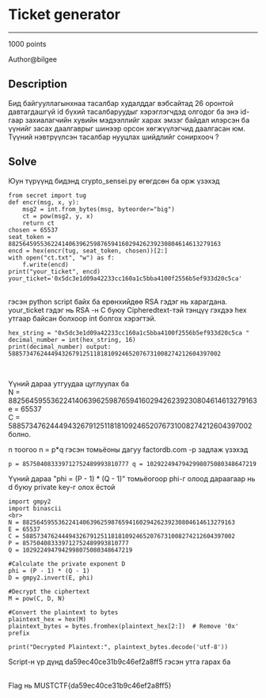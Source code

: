 # Ticket generator
*** 
1000 points

Author@bilgee

## Description
Бид байгууллагынхнаа тасалбар худалддаг вэбсайтад 26 оронтой давтагдашгүй id бүхий тасалбаруудыг хэрэглэгчдэд олгодог ба 
энэ id-гаар захиалагчийн хувийн мэдээллийг харах эмзэг байдал илэрсэн ба үүнийг засах даалгаврыг шинээр орсон хөгжүүлэгчид
даалгасан юм. Түүний нэвтрүүлсэн тасалбар нууцлах шийдлийг сонирхооч ?

## Solve
Юун түрүүнд бидэнд crypto_sensei.py өгөгдсөн ба орж үзэхэд

```
from secret import tug
def encr(msg, x, y): 
    msg2 = int.from_bytes(msg, byteorder="big")
    ct = pow(msg2, y, x) 
    return ct 
chosen = 65537 
seat_token = 882564595536224140639625987659416029426239230804614613279163 
encd = hex(encr(tug, seat_token, chosen))[2:] 
with open("ct.txt", "w") as f: 
    f.write(encd) 
print("your_ticket", encd) 
your_ticket='0x5dc3e1d09a42233cc160a1c5bba4100f2556b5ef933d20c5ca' 
```
<br>
гэсэн python script байх ба ерөнхийдөө RSA гэдэг нь харагдана.
your_ticket гэдэг нь RSA -н C буюу Cipheredtext-тэй тэнцүү гэхдээ hex утгаар байсан болхоор int болгох хэрэгтэй.
<br>

```
hex_string = "0x5dc3e1d09a42233cc160a1c5bba4100f2556b5ef933d20c5ca " 
decimal_number = int(hex_string, 16) 
print(decimal_number) output: 588573476244494326791251181810924652076731008274212604397002 
```
<br>

Үүний дараа утгуудаа цуглуулах ба <br>
N = 882564595536224140639625987659416029426239230804614613279163 <br>
e = 65537 <br>
C = 588573476244494326791251181810924652076731008274212604397002 болно. <br>

n тоогоо n = p*q гэсэн томьёоны дагуу factordb.com -р задлаж үзэхэд 
<br>

``
p = 857504083339712752489993810777
q = 1029224947942998075080348647219
``
<br>

Үүний дараа 
"phi = (P - 1) * (Q - 1)" томьёогоор phi-г олоод дараагаар нь d буюу private key-г олох ёстой 

```
import gmpy2
import binascii
<br>
N = 882564595536224140639625987659416029426239230804614613279163
E = 65537
C = 588573476244494326791251181810924652076731008274212604397002
P = 857504083339712752489993810777
Q = 1029224947942998075080348647219

#Calculate the private exponent D
phi = (P - 1) * (Q - 1)
D = gmpy2.invert(E, phi)

#Decrypt the ciphertext
M = pow(C, D, N)

#Convert the plaintext to bytes
plaintext_hex = hex(M)
plaintext_bytes = bytes.fromhex(plaintext_hex[2:])  # Remove '0x' prefix

print("Decrypted Plaintext:", plaintext_bytes.decode('utf-8'))

```
Script-н үр дүнд da59ec40ce31b9c46ef2a8ff5 гэсэн утга гарах ба 
<br>
<br>

Flag нь MUSTCTF{da59ec40ce31b9c46ef2a8ff5}





